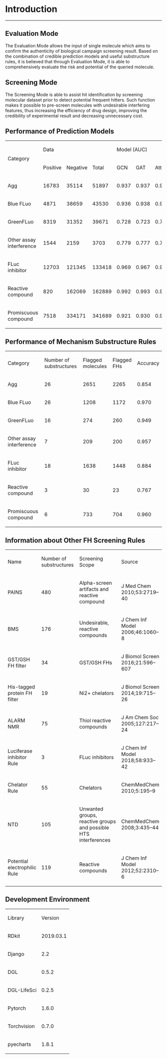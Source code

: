 # Introduction

---

## Evaluation Mode

The <span class="blue-font">Evaluation Mode</span> allows the input of <span class="black-font">single molecule</span>
which aims to confirm the authenticity of biological campaign screening result. Based on the combination of credible
prediction models and useful substructure rules, it is believed that through Evaluation Mode, it is able to
comprehensively evaluate the risk and potential of the queried molecule.

## Screening Mode

The <span class="blue-font">Screening Mode</span> is able to assist hit identification by
screening <span class="black-font">molecular dataset</span> prior to detect potential frequent hitters.
Such function makes it possible to pre-screen molecules with undesirable interfering features, thus increasing the
efficiency of drug design, improving the credibility of experimental result and decreasing unnecessary cost.

## Performance of Prediction Models

<div class="table-wrapper">
<table>
    <tr class="blue-header">
        <td rowspan="2" class="left aligned middle aligned">
            <p>
                Category
            </p>
        </td>
        <td colspan="3" class="center aligned">
            <p>
                Data
            </p>
        </td>
        <td colspan="3" class="center aligned">
            <p>
                Model (AUC)
            </p>
        </td>
    </tr>
    <tr class="blue-header">
        <td class="center aligned">
            <p>
                Positive
            </p>
        </td>
        <td class="center aligned">
            <p>
                Negative
            </p>
        </td>
        <td class="center aligned">
            <p>
                Total
            </p>
        </td>
        <td class="center aligned">
            <p>
                GCN
            </p>
        </td>
        <td class="center aligned">
            <p>
                GAT
            </p>
        </td>
        <td class="center aligned">
            <p>
                AttentiveFP
            </p>
        </td>
    </tr>
    <tr>
        <td class="left aligned">
            <p>
                Agg
            </p>
        </td>
        <td>
            <p>
                16783
            </p>
        </td>
        <td>
            <p>
                35114
            </p>
        </td>
        <td>
            <p>
                51897
            </p>
        </td>
        <td>
            <p>
                0.937
            </p>
        </td>
        <td>
            <p>
                0.937
            </p>
        </td>
        <td>
            <p>
                0.937
            </p>
        </td>
    </tr>
    <tr>
        <td class="left aligned">
            <p>
                Blue FLuo
            </p>
        </td>
        <td>
            <p>
                4871
            </p>
        </td>
        <td>
            <p>
                38659
            </p>
        </td>
        <td>
            <p>
                43530
            </p>
        </td>
        <td>
            <p>
                0.936
            </p>
        </td>
        <td>
            <p>
                0.938
            </p>
        </td>
        <td>
            <p>
                0.926
            </p>
        </td>
    </tr>
    <tr>
        <td class="left aligned">
            <p>
                GreenFLuo
            </p>
        </td>
        <td>
            <p>
                8319
            </p>
        </td>
        <td>
            <p>
                31352
            </p>
        </td>
        <td>
            <p>
                39671
            </p>
        </td>
        <td>
            <p>
                0.728
            </p>
        </td>
        <td>
            <p>
                0.723
            </p>
        </td>
        <td>
            <p>
                0.720
            </p>
        </td>
    </tr>
    <tr>
        <td class="left aligned">
            <p>
                Other assay interference
            </p>
        </td>
        <td>
            <p>
                1544
            </p>
        </td>
        <td>
            <p>
                2159
            </p>
        </td>
        <td>
            <p>
                3703
            </p>
        </td>
        <td>
            <p>
                0.779
            </p>
        </td>
        <td>
            <p>
                0.777
            </p>
        </td>
        <td>
            <p>
                0.743
            </p>
        </td>
    </tr>
    <tr>
        <td class="left aligned">
            <p>
                FLuc inhibitor
            </p>
        </td>
        <td>
            <p>
                12703
            </p>
        </td>
        <td>
            <p>
                121345
            </p>
        </td>
        <td>
            <p>
                133418
            </p>
        </td>
        <td>
            <p>
                0.969
            </p>
        </td>
        <td>
            <p>
                0.967
            </p>
        </td>
        <td>
            <p>
                0.910
            </p>
        </td>
    </tr>
    <tr>
        <td class="left aligned">
            <p>
                Reactive compound
            </p>
        </td>
        <td>
            <p>
                820
            </p>
        </td>
        <td>
            <p>
                162069
            </p>
        </td>
        <td>
            <p>
                162889
            </p>
        </td>
        <td>
            <p>
                0.992
            </p>
        </td>
        <td>
            <p>
                0.993
            </p>
        </td>
        <td>
            <p>
                0.909
            </p>
        </td>
    </tr>
    <tr>
        <td class="left aligned">
            <p>
                Promiscuous compound
            </p>
        </td>
        <td>
            <p>
                7518
            </p>
        </td>
        <td>
            <p>
                334171
            </p>
        </td>
        <td>
            <p>
                341689
            </p>
        </td>
        <td>
            <p>
                0.921
            </p>
        </td>
        <td>
            <p>
                0.930
            </p>
        </td>
        <td>
            <p>
                0.905
            </p>
        </td>
    </tr>
</table>
</div>

## Performance of Mechanism Substructure Rules

<div class="table-wrapper">
<table>
<tr class="blue-header">
    <td class="left aligned middle aligned">
        <p>
            Category
        </p>
    </td>
    <td>
        <p>
            Number of substructures
        </p>
    </td>
    <td>
        <p>
            Flagged molecules
        </p>
    </td>
    <td>
        <p>
            Flagged FHs
        </p>
    </td>
    <td>
        <p>
            Accuracy
        </p>
    </td>
</tr>
<tr>
    <td class="left aligned">
        <p>
            Agg
        </p>
    </td>
    <td>
        <p>
            26
        </p>
    </td>
    <td>
        <p>
            2651
        </p>
    </td>
    <td>
        <p>
            2265
        </p>
    </td>
    <td>
        <p>
            0.854
        </p>
    </td>
</tr>
<tr>
    <td class="left aligned">
        <p>
            Blue FLuo
        </p>
    </td>
    <td>
        <p>
            26
        </p>
    </td>
    <td>
        <p>
            1208
        </p>
    </td>
    <td>
        <p>
            1172
        </p>
    </td>
    <td>
        <p>
            0.970
        </p>
    </td>
</tr>
<tr>
    <td class="left aligned">
        <p>
            GreenFLuo
        </p>
    </td>
    <td>
        <p>
            16
        </p>
    </td>
    <td>
        <p>
            274
        </p>
    </td>
    <td>
        <p>
            260
        </p>
    </td>
    <td>
        <p>
            0.949
        </p>
    </td>
</tr>
<tr>
    <td class="left aligned">
        <p>
            Other assay interference
        </p>
    </td>
    <td>
        <p>
            7
        </p>
    </td>
    <td>
        <p>
            209
        </p>
    </td>
    <td>
        <p>
            200
        </p>
    </td>
    <td>
        <p>
            0.957
        </p>
    </td>
</tr>
<tr>
    <td class="left aligned">
        <p>
            FLuc inhibitor
        </p>
    </td>
    <td>
        <p>
            18
        </p>
    </td>
    <td>
        <p>
            1638
        </p>
    </td>
    <td>
        <p>
            1448
        </p>
    </td>
    <td>
        <p>
            0.884
        </p>
    </td>
</tr>
<tr>
    <td class="left aligned">
        <p>
            Reactive compound
        </p>
    </td>
    <td>
        <p>
            3
        </p>
    </td>
    <td>
        <p>
            30
        </p>
    </td>
    <td>
        <p>
            23
        </p>
    </td>
    <td>
        <p>
            0.767
        </p>
    </td>
</tr>
<tr>
    <td class="left aligned">
        <p>
            Promiscuous compound
        </p>
    </td>
    <td>
        <p>
            6
        </p>
    </td>
    <td>
        <p>
            733
        </p>
    </td>
    <td>
        <p>
            704
        </p>
    </td>
    <td>
        <p>
            0.960
        </p>
    </td>
</tr>
</table>
</div>

## Information about Other FH Screening Rules

<div class="table-wrapper">
<table>
<tr class="blue-header">
    <td width="20%">
        <p>
            Name
        </p>
    </td>
    <td width="25%">
        <p>
            Number of substructures
        </p>
    </td>
    <td width="30%">
        <p>
            Screening Scope
        </p>
    </td>
    <td>
        <p>
            Source
        </p>
    </td>
</tr>
<tr>
    <td>
        <p>
            PAINS
        </p>
    </td>
    <td>
        <p class="text-center">
            480
        </p>
    </td>
    <td>
        <p>
            Alpha-screen artifacts and reactive compound
        </p>
    </td>
    <td>
        <p>
            J Med Chem 2010;53:2719–40
        </p>
    </td>
</tr>
<tr>
    <td>
        <p>
            BMS
        </p>
    </td>
    <td>
        <p class="text-center">
            176
        </p>
    </td>
    <td>
        <p>
            Undesirable, reactive compounds
        </p>
    </td>
    <td>
        <p>
            J Chem Inf Model 2006;46:1060–8
        </p>
    </td>
</tr>
<tr>
    <td>
        <p>
            GST/GSH FH filter
        </p>
    </td>
    <td>
        <p class="text-center">
            34
        </p>
    </td>
    <td>
        <p>
            GST/GSH FHs
        </p>
    </td>
    <td>
        <p>
            J Biomol Screen 2016;21:596–607
        </p>
    </td>
</tr>
<tr>
    <td>
        <p>
            His-tagged protein FH filter
        </p>
    </td>
    <td>
        <p class="text-center">
            19
        </p>
    </td>
    <td>
        <p>
            Ni2+&nbsp;chelators
        </p>
    </td>
    <td>
        <p>
            J Biomol Screen 2014;19:715–26
        </p>
    </td>
</tr>
<tr>
    <td>
        <p>
            ALARM NMR
        </p>
    </td>
    <td>
        <p class="text-center">
            75
        </p>
    </td>
    <td>
        <p>
            Thiol reactive compounds
        </p>
    </td>
    <td>
        <p>
            J Am Chem Soc 2005;127:217–24
        </p>
    </td>
</tr>
<tr>
    <td>
        <p>
            Luciferase inhibitor Rule
        </p>
    </td>
    <td>
        <p class="text-center">
            3
        </p>
    </td>
    <td>
        <p>
            FLuc inhibitors
        </p>
    </td>
    <td>
        <p>
            J Chem Inf Model 2018;58:933–42
        </p>
    </td>
</tr>
<tr>
    <td>
        <p>
            Chelator Rule
        </p>
    </td>
    <td>
        <p class="text-center">
            55
        </p>
    </td>
    <td>
        <p>
            Chelators
        </p>
    </td>
    <td>
        <p>
            ChemMedChem 2010;5:195–9
        </p>
    </td>
</tr>
<tr>
    <td>
        <p>
            NTD
        </p>
    </td>
    <td>
        <p class="text-center">
            105
        </p>
    </td>
    <td>
        <p>
            Unwanted groups, reactive groups and possible HTS interferences
        </p>
    </td>
    <td>
        <p>
            ChemMedChem 2008;3:435–44
        </p>
    </td>
</tr>
<tr>
    <td>
        <p>
            Potential electrophilic Rule
        </p>
    </td>
    <td>
        <p class="text-center">
            119
        </p>
    </td>
    <td>
        <p>
            Reactive compounds
        </p>
    </td>
    <td>
        <p>
            J Chem Inf Model 2012;52:2310–6
        </p>
    </td>
</tr>
</table>
</div>

## Development Environment

<div class="table-wrapper">
<table>
    <tr class="blue-header">
        <td>
            <p>
                Library
            </p>
        </td>
        <td>
            <p>
                Version
            </p>
        </td>
    </tr>
    <tr>
        <td>
            <p>
                RDkit
            </p>
        </td>
        <td>
            <p>
                2019.03.1
            </p>
        </td>
    </tr>
    <tr>
        <td>
            <p>
                Django
            </p>
        </td>
        <td>
            <p>
                2.2
            </p>
        </td>
    </tr>
    <tr>
        <td>
            <p>
                DGL
            </p>
        </td>
        <td>
            <p>
                0.5.2
            </p>
        </td>
    </tr>
    <tr>
        <td>
            <p>
                DGL-LifeSci
            </p>
        </td>
        <td>
            <p>
                0.2.5
            </p>
        </td>
    </tr>
    <tr>
        <td>
            <p>
                Pytorch
            </p>
        </td>
        <td>
            <p>
                1.6.0
            </p>
        </td>
    </tr>
    <tr>
        <td>
            <p>
                Torchvision
            </p>
        </td>
        <td>
            <p>
                0.7.0
            </p>
        </td>
    </tr>
    <tr>
        <td>
            <p>
                pyecharts
            </p>
        </td>
        <td>
            <p>
                1.8.1
            </p>
        </td>
    </tr>
</table>
</div>